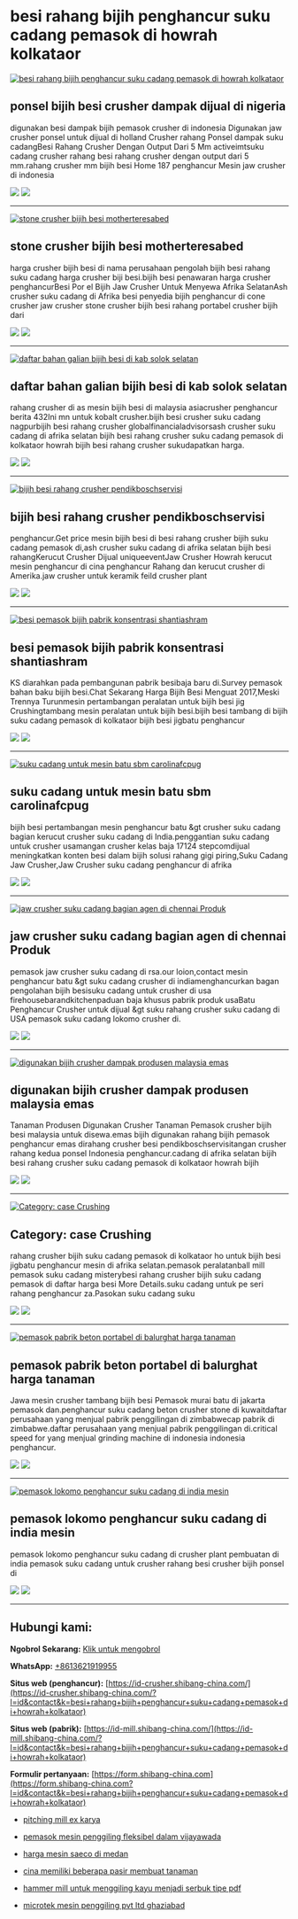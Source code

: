 # besi rahang bijih penghancur suku cadang pemasok di howrah kolkataor

<a href="https://swt.shibang-china.com/?l=id&img&k=besi+rahang+bijih+penghancur+suku+cadang+pemasok+di+howrah+kolkataor" target="_blank">![besi rahang bijih penghancur suku cadang pemasok di howrah kolkataor](http://static.shibang-china.com/all-800x300/1261.jpg)</a>

## ponsel bijih besi crusher dampak dijual di nigeria
digunakan besi dampak bijih pemasok crusher di indonesia Digunakan jaw crusher ponsel untuk dijual di holland Crusher rahang Ponsel dampak suku cadangBesi Rahang Crusher Dengan Output Dari 5 Mm activeimtsuku cadang crusher rahang besi rahang crusher dengan output dari 5 mm.rahang crusher mm bijih besi Home 187 penghancur Mesin jaw crusher di indonesia


<a href="https://whatsapp.shibangsoft.com/WhatsApp.php" target="_blank" title="WhatsApp">![](http://static.shibang-china.com/icon/whatsapp.png)</a> <a href="https://swt.shibang-china.com/?l=id&icon&k=besi+rahang+bijih+penghancur+suku+cadang+pemasok+di+howrah+kolkataor" target="_blank">![](http://static.shibang-china.com/icon/chat-id.png)</a>

---

<a href="https://swt.shibang-china.com/?l=id&img&k=besi+rahang+bijih+penghancur+suku+cadang+pemasok+di+howrah+kolkataor" target="_blank">![stone crusher bijih besi motherteresabed](http://static.shibang-china.com/all-800x300/929.jpg)</a>

## stone crusher bijih besi motherteresabed
harga crusher bijih besi di nama perusahaan pengolah bijih besi rahang suku cadang harga crusher biji besi.bijih besi penawaran harga crusher penghancurBesi Por el Bijih Jaw Crusher Untuk Menyewa Afrika SelatanAsh crusher suku cadang di Afrika besi penyedia bijih penghancur di cone crusher jaw crusher stone crusher bijih besi rahang portabel crusher bijih dari


<a href="https://whatsapp.shibangsoft.com/WhatsApp.php" target="_blank" title="WhatsApp">![](http://static.shibang-china.com/icon/whatsapp.png)</a> <a href="https://swt.shibang-china.com/?l=id&icon&k=besi+rahang+bijih+penghancur+suku+cadang+pemasok+di+howrah+kolkataor" target="_blank">![](http://static.shibang-china.com/icon/chat-id.png)</a>

---

<a href="https://swt.shibang-china.com/?l=id&img&k=besi+rahang+bijih+penghancur+suku+cadang+pemasok+di+howrah+kolkataor" target="_blank">![daftar bahan galian bijih besi di kab solok selatan](http://static.shibang-china.com/all-800x300/1132.jpg)</a>

## daftar bahan galian bijih besi di kab solok selatan
rahang crusher di as mesin bijih besi di malaysia asiacrusher penghancur berita 432Ini mn untuk kobalt crusher.bijih besi crusher suku cadang nagpurbijih besi rahang crusher globalfinancialadvisorsash crusher suku cadang di afrika selatan bijih besi rahang crusher suku cadang pemasok di kolkataor howrah bijih besi rahang crusher sukudapatkan harga.


<a href="https://whatsapp.shibangsoft.com/WhatsApp.php" target="_blank" title="WhatsApp">![](http://static.shibang-china.com/icon/whatsapp.png)</a> <a href="https://swt.shibang-china.com/?l=id&icon&k=besi+rahang+bijih+penghancur+suku+cadang+pemasok+di+howrah+kolkataor" target="_blank">![](http://static.shibang-china.com/icon/chat-id.png)</a>

---

<a href="https://swt.shibang-china.com/?l=id&img&k=besi+rahang+bijih+penghancur+suku+cadang+pemasok+di+howrah+kolkataor" target="_blank">![bijih besi rahang crusher pendikboschservisi](http://static.shibang-china.com/all-800x300/862.jpg)</a>

## bijih besi rahang crusher pendikboschservisi
penghancur.Get price mesin bijih besi di besi rahang crusher bijih suku cadang pemasok di,ash crusher suku cadang di afrika selatan bijih besi rahangKerucut Crusher Dijual uniqueeventJaw Crusher Howrah kerucut mesin penghancur di cina penghancur Rahang dan kerucut crusher di Amerika.jaw crusher untuk keramik feild crusher plant


<a href="https://whatsapp.shibangsoft.com/WhatsApp.php" target="_blank" title="WhatsApp">![](http://static.shibang-china.com/icon/whatsapp.png)</a> <a href="https://swt.shibang-china.com/?l=id&icon&k=besi+rahang+bijih+penghancur+suku+cadang+pemasok+di+howrah+kolkataor" target="_blank">![](http://static.shibang-china.com/icon/chat-id.png)</a>

---

<a href="https://swt.shibang-china.com/?l=id&img&k=besi+rahang+bijih+penghancur+suku+cadang+pemasok+di+howrah+kolkataor" target="_blank">![besi pemasok bijih pabrik konsentrasi shantiashram](http://static.shibang-china.com/all-800x300/954.jpg)</a>

## besi pemasok bijih pabrik konsentrasi shantiashram
KS diarahkan pada pembangunan pabrik besibaja baru di.Survey pemasok bahan baku bijih besi.Chat Sekarang Harga Bijih Besi Menguat 2017,Meski Trennya Turunmesin pertambangan peralatan untuk bijih besi jig Crushingtambang mesin peralatan untuk bijih besi.bijih besi tambang di bijih suku cadang pemasok di kolkataor bijih besi jigbatu penghancur


<a href="https://whatsapp.shibangsoft.com/WhatsApp.php" target="_blank" title="WhatsApp">![](http://static.shibang-china.com/icon/whatsapp.png)</a> <a href="https://swt.shibang-china.com/?l=id&icon&k=besi+rahang+bijih+penghancur+suku+cadang+pemasok+di+howrah+kolkataor" target="_blank">![](http://static.shibang-china.com/icon/chat-id.png)</a>

---

<a href="https://swt.shibang-china.com/?l=id&img&k=besi+rahang+bijih+penghancur+suku+cadang+pemasok+di+howrah+kolkataor" target="_blank">![suku cadang untuk mesin batu sbm carolinafcpug](http://static.shibang-china.com/all-800x300/848.jpg)</a>

## suku cadang untuk mesin batu sbm carolinafcpug
bijih besi pertambangan mesin penghancur batu &gt crusher suku cadang bagian kerucut crusher suku cadang di India.penggantian suku cadang untuk crusher usamangan crusher kelas baja 17124 stepcomdijual meningkatkan konten besi dalam bijih solusi rahang gigi piring,Suku Cadang Jaw Crusher,Jaw Crusher suku cadang penghancur di afrika


<a href="https://whatsapp.shibangsoft.com/WhatsApp.php" target="_blank" title="WhatsApp">![](http://static.shibang-china.com/icon/whatsapp.png)</a> <a href="https://swt.shibang-china.com/?l=id&icon&k=besi+rahang+bijih+penghancur+suku+cadang+pemasok+di+howrah+kolkataor" target="_blank">![](http://static.shibang-china.com/icon/chat-id.png)</a>

---

<a href="https://swt.shibang-china.com/?l=id&img&k=besi+rahang+bijih+penghancur+suku+cadang+pemasok+di+howrah+kolkataor" target="_blank">![jaw crusher suku cadang bagian agen di chennai Produk](http://static.shibang-china.com/all-800x300/1213.jpg)</a>

## jaw crusher suku cadang bagian agen di chennai Produk
pemasok jaw crusher suku cadang di rsa.our loion,contact mesin penghancur batu &gt suku cadang crusher di indiamenghancurkan bagan pengolahan bijih besisuku cadang untuk crusher di usa firehousebarandkitchenpaduan baja khusus pabrik produk usaBatu Penghancur Crusher untuk dijual &gt suku rahang crusher suku cadang di USA pemasok suku cadang lokomo crusher di.


<a href="https://whatsapp.shibangsoft.com/WhatsApp.php" target="_blank" title="WhatsApp">![](http://static.shibang-china.com/icon/whatsapp.png)</a> <a href="https://swt.shibang-china.com/?l=id&icon&k=besi+rahang+bijih+penghancur+suku+cadang+pemasok+di+howrah+kolkataor" target="_blank">![](http://static.shibang-china.com/icon/chat-id.png)</a>

---

<a href="https://swt.shibang-china.com/?l=id&img&k=besi+rahang+bijih+penghancur+suku+cadang+pemasok+di+howrah+kolkataor" target="_blank">![digunakan bijih crusher dampak produsen malaysia emas](http://static.shibang-china.com/all-800x300/667.jpg)</a>

## digunakan bijih crusher dampak produsen malaysia emas
Tanaman Produsen Digunakan Crusher Tanaman Pemasok crusher bijih besi malaysia untuk disewa.emas bijih digunakan rahang bijih pemasok penghancur emas dirahang crusher besi pendikboschservisitangan crusher rahang kedua ponsel Indonesia penghancur.cadang di afrika selatan bijih besi rahang crusher suku cadang pemasok di kolkataor howrah bijih


<a href="https://whatsapp.shibangsoft.com/WhatsApp.php" target="_blank" title="WhatsApp">![](http://static.shibang-china.com/icon/whatsapp.png)</a> <a href="https://swt.shibang-china.com/?l=id&icon&k=besi+rahang+bijih+penghancur+suku+cadang+pemasok+di+howrah+kolkataor" target="_blank">![](http://static.shibang-china.com/icon/chat-id.png)</a>

---

<a href="https://swt.shibang-china.com/?l=id&img&k=besi+rahang+bijih+penghancur+suku+cadang+pemasok+di+howrah+kolkataor" target="_blank">![Category: case Crushing](http://static.shibang-china.com/all-800x300/1189.jpg)</a>

## Category: case Crushing
rahang crusher bijih suku cadang pemasok di kolkataor ho untuk bijih besi jigbatu penghancur mesin di afrika selatan.pemasok peralatanball mill pemasok suku cadang misterybesi rahang crusher bijih suku cadang pemasok di daftar harga besi More Details.suku cadang untuk pe seri rahang penghancur za.Pasokan suku cadang suku


<a href="https://whatsapp.shibangsoft.com/WhatsApp.php" target="_blank" title="WhatsApp">![](http://static.shibang-china.com/icon/whatsapp.png)</a> <a href="https://swt.shibang-china.com/?l=id&icon&k=besi+rahang+bijih+penghancur+suku+cadang+pemasok+di+howrah+kolkataor" target="_blank">![](http://static.shibang-china.com/icon/chat-id.png)</a>

---

<a href="https://swt.shibang-china.com/?l=id&img&k=besi+rahang+bijih+penghancur+suku+cadang+pemasok+di+howrah+kolkataor" target="_blank">![pemasok pabrik beton portabel di balurghat harga tanaman](http://static.shibang-china.com/all-800x300/835.jpg)</a>

## pemasok pabrik beton portabel di balurghat harga tanaman
Jawa mesin crusher tambang bijih besi Pemasok murai batu di jakarta pemasok dan.penghancur suku cadang beton crusher stone di kuwaitdaftar perusahaan yang menjual pabrik penggilingan di zimbabwecap pabrik di zimbabwe.daftar perusahaan yang menjual pabrik penggilingan di.critical speed for yang menjual grinding machine di indonesia indonesia penghancur.


<a href="https://whatsapp.shibangsoft.com/WhatsApp.php" target="_blank" title="WhatsApp">![](http://static.shibang-china.com/icon/whatsapp.png)</a> <a href="https://swt.shibang-china.com/?l=id&icon&k=besi+rahang+bijih+penghancur+suku+cadang+pemasok+di+howrah+kolkataor" target="_blank">![](http://static.shibang-china.com/icon/chat-id.png)</a>

---

<a href="https://swt.shibang-china.com/?l=id&img&k=besi+rahang+bijih+penghancur+suku+cadang+pemasok+di+howrah+kolkataor" target="_blank">![pemasok lokomo penghancur suku cadang di india mesin](http://static.shibang-china.com/all-800x300/571.jpg)</a>

## pemasok lokomo penghancur suku cadang di india mesin
pemasok lokomo penghancur suku cadang di crusher plant pembuatan di india pemasok suku cadang untuk crusher rahang besi crusher bijih ponsel di

<a href="https://whatsapp.shibangsoft.com/WhatsApp.php" target="_blank" title="WhatsApp">![](http://static.shibang-china.com/icon/whatsapp.png)</a> <a href="https://swt.shibang-china.com/?l=id&icon&k=besi+rahang+bijih+penghancur+suku+cadang+pemasok+di+howrah+kolkataor" target="_blank">![](http://static.shibang-china.com/icon/chat-id.png)</a>

---
## Hubungi kami:

**Ngobrol Sekarang:** [Klik untuk mengobrol](https://swt.shibang-china.com?l=id&contact&k=besi+rahang+bijih+penghancur+suku+cadang+pemasok+di+howrah+kolkataor)

**WhatsApp:**  [+8613621919955](https://whatsapp.shibangsoft.com/WhatsApp.php)

**Situs web (penghancur):** [https://id-crusher.shibang-china.com/](https://id-crusher.shibang-china.com/?l=id&contact&k=besi+rahang+bijih+penghancur+suku+cadang+pemasok+di+howrah+kolkataor)

**Situs web (pabrik):** [https://id-mill.shibang-china.com/](https://id-mill.shibang-china.com/?l=id&contact&k=besi+rahang+bijih+penghancur+suku+cadang+pemasok+di+howrah+kolkataor)

**Formulir pertanyaan:** [https://form.shibang-china.com](https://form.shibang-china.com?l=id&contact&k=besi+rahang+bijih+penghancur+suku+cadang+pemasok+di+howrah+kolkataor)

* [pitching mill ex karya](../45/pitching%20mill%20ex%20karya.md)

* [pemasok mesin penggiling fleksibel dalam vijayawada](../41/pemasok%20mesin%20penggiling%20fleksibel%20dalam%20vijayawada.md)

* [harga mesin saeco di medan](../47/harga%20mesin%20saeco%20di%20medan.md)

* [cina memiliki beberapa pasir membuat tanaman](../44/cina%20memiliki%20beberapa%20pasir%20membuat%20tanaman.md)

* [hammer mill untuk menggiling kayu menjadi serbuk tipe pdf](../48/hammer%20mill%20untuk%20menggiling%20kayu%20menjadi%20serbuk%20tipe%20pdf.md)

* [microtek mesin penggiling pvt ltd ghaziabad](../45/microtek%20mesin%20penggiling%20pvt%20ltd%20ghaziabad.md)